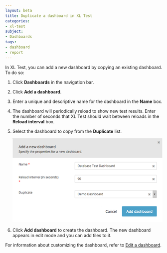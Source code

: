 ```yaml
---
layout: beta
title: Duplicate a dashboard in XL Test
categories:
- xl-test
subject:
- Dashboards
tags:
- dashboard
- report
---
```


In XL Test, you can add a new dashboard by copying an existing dashboard. To do so:

1. Click **Dashboards** in the navigation bar.
2. Click **Add a dashboard**.
3. Enter a unique and descriptive name for the dashboard in the **Name** box.
3. The dashboard will periodically reload to show new test results. Enter the number of seconds that XL Test should wait between reloads in the **Reload interval** box.
4. Select the dashboard to copy from the **Duplicate** list.

    ![Duplicate a dashboard](images/duplicate-a-dashboard.png)

5. Click **Add dashboard** to create the dashboard. The new dashboard appears in edit mode and you can add tiles to it.

For information about customizing the dashboard, refer to [Edit a dashboard](/xl-test/how-to/edit-a-dashboard.html).
